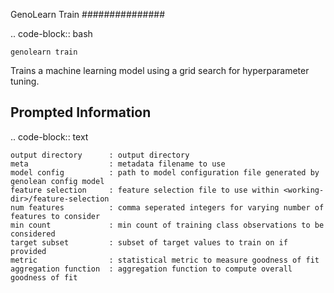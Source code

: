 GenoLearn Train
###############

.. code-block:: bash

    genolearn train


Trains a machine learning model using a grid search for hyperparameter tuning.

Prompted Information
--------------------
.. code-block:: text

    output directory      : output directory
    meta                  : metadata filename to use
    model config          : path to model configuration file generated by genolean config model
    feature selection     : feature selection file to use within <working-dir>/feature-selection
    num features          : comma seperated integers for varying number of features to consider
    min count             : min count of training class observations to be considered
    target subset         : subset of target values to train on if provided
    metric                : statistical metric to measure goodness of fit
    aggregation function  : aggregation function to compute overall goodness of fit
